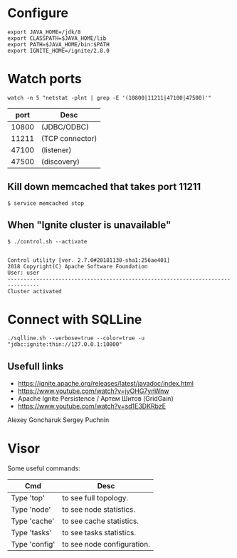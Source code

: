 # Configure
```
export JAVA_HOME=/jdk/8  
export CLASSPATH=$JAVA_HOME/lib  
export PATH=$JAVA_HOME/bin:$PATH
export IGNITE_HOME=/ignite/2.8.0
```

# Watch ports
```
watch -n 5 "netstat -plnt | grep -E '(10800|11211|47100|47500)'"
```
|port|Desc|
|----|----|
|10800| (JDBC/ODBC)
|11211| (TCP connector)
|47100| (listener)
|47500| (discovery)


## Kill down memcached that takes port 11211
```
$ service memcached stop
```

## When "Ignite cluster is unavailable"

```
$ ./control.sh --activate


Control utility [ver. 2.7.0#20181130-sha1:256ae401]
2018 Copyright(C) Apache Software Foundation
User: user
--------------------------------------------------------------------------------
Cluster activated
```

# Connect with SQLLine

```
./sqlline.sh --verbose=true --color=true -u "jdbc:ignite:thin://127.0.0.1:10800"
```

## Usefull links

* https://ignite.apache.org/releases/latest/javadoc/index.html
* https://www.youtube.com/watch?v=jyOHG7ynWnw
* Apache Ignite Persistence / Артем Шитов (GridGain)
* https://www.youtube.com/watch?v=sd1E3DKRbzE

Alexey Goncharuk
Sergey Puchnin

# Visor

Some useful commands:

|Cmd            | Desc                       |
|---------------|----------------------------|
| Type 'top'    | to see full topology.      |
| Type 'node'   | to see node statistics.    |
| Type 'cache'  | to see cache statistics.   |
| Type 'tasks'  | to see tasks statistics.   |
| Type 'config' | to see node configuration. |

